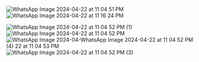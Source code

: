 ![WhatsApp Image 2024-04-22 at 11 04 51 PM](https://github.com/minazakaria88/bmi_with_firebase/assets/76627744/6474a166-5323-4144-b68e-b71fad654828)![WhatsApp Image 2024-04-22 at 11 16 24 PM](https://github.com/minazakaria88/bmi_with_firebase/assets/76627744/761cea06-2fd8-4bdc-ac6e-29fcf17306e1)


![WhatsApp Image 2024-04-22 at 11 04 52 PM (1)](https://github.com/minazakaria88/bmi_with_firebase/assets/76627744/4a2164fd-6991-45b0-b938-7beeacb4479f)
![WhatsApp Image 2024-04-22 at 11 04 52 PM](https://github.com/minazakaria88/bmi_with_firebase/assets/76627744/6adc819d-b90e-4f73-8010-0c6904b57ce6)
![WhatsApp Image 2024-04-![WhatsApp Image 2024-04-22 at 11 04 52 PM (4)](https://github.com/minazakaria88/bmi_with_firebase/assets/76627744/6fd7260a-4522-4115-b765-da854671725e)
22 at 11 04 53 PM](https://github.com/minazakaria88/bmi_with_firebase/assets/76627744/bd0f95d9-e4d1-43f6-8921-a6f12859ed94)
![WhatsApp Image 2024-04-22 at 11 04 52 PM (3)](https://github.com/minazakaria88/bmi_with_firebase/assets/76627744/bdcbc4f2-a263-4a0d-96a2-495a69992cd0)

